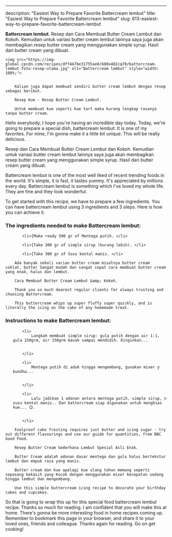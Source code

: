 ---
description: "Easiest Way to Prepare Favorite Battercream lembut"
title: "Easiest Way to Prepare Favorite Battercream lembut"
slug: 613-easiest-way-to-prepare-favorite-battercream-lembut

<p>
	<strong>Battercream lembut</strong>. 
	Resep dan Cara Membuat Butter Cream Lembut dan Kokoh. Kemudian untuk variasi butter cream lembut lainnya saya juga akan membagikan resep butter cream yang menggunakan simple syrup. Hasil dari butter cream yang dibuat.
</p>
<p>
	
	<img src="https://img-global.cpcdn.com/recipes/dff447be31755ae0/680x482cq70/battercream-lembut-foto-resep-utama.jpg" alt="Battercream lembut" style="width: 100%;">
	
	
		Kalian juga dapat membuat sendiri butter cream lembut dengan resep sebagai berikut.
	
		Resep Kue - Resep Butter Cream Lembut.
	
		Untuk membuat kue seperti kue tart maka kurang lengkap rasanya tanpa butter cream.
	
</p>
<p>
	Hello everybody, I hope you're having an incredible day today. Today, we're going to prepare a special dish, battercream lembut. It is one of my favorites. For mine, I'm gonna make it a little bit unique. This will be really delicious.
</p>
	
<p>
	Resep dan Cara Membuat Butter Cream Lembut dan Kokoh. Kemudian untuk variasi butter cream lembut lainnya saya juga akan membagikan resep butter cream yang menggunakan simple syrup. Hasil dari butter cream yang dibuat.
</p>
<p>
	Battercream lembut is one of the most well liked of recent trending foods in the world. It's simple, it is fast, it tastes yummy. It's appreciated by millions every day. Battercream lembut is something which I've loved my whole life. They are fine and they look wonderful.
</p>

<p>
To get started with this recipe, we have to prepare a few ingredients. You can have battercream lembut using 3 ingredients and 3 steps. Here is how you can achieve it.
</p>

<h3>The ingredients needed to make Battercream lembut:</h3>

<ol>
	
		<li>{Make ready 500 gr of Mentega putih. </li>
	
		<li>{Take 300 gr of simple sirup (kurang lebih). </li>
	
		<li>{Take 300 gr of Susu kental manis. </li>
	
</ol>
<p>
	
		Ada banyak sekali varian butter cream misalnya butter cream coklat, butter Sangat mudah dan sangat cepat cara membuat butter cream yang enak, halus dan lembut.
	
		Cara Membuat Butter Cream Lembut &amp; Kokoh.
	
		Thank you so much dearest regular clients for always trusting and choosing Battercream.
	
		This buttercream whips up super fluffy super quickly, and is literally the icing on the cake of any homemade treat.
	
</p>

<h3>Instructions to make Battercream lembut:</h3>

<ol>
	
		<li>
			Langkah membuat simple sirup: gula putih dengan air 1:1, gula 150grm, air 150grm masak sampai mendidih. Dinginkan...
			
			
		</li>
	
		<li>
			Mentega putih di aduk hingga mengembang, gunakan mixer y bundha...
			
			
		</li>
	
		<li>
			Lalu jadikan 1 adonan antara mentega putih, simple sirup, n susu kental manis.. Dan battercream siap digunakan untuk menghias kue... 😊.
			
			
		</li>
	
</ol>

<p>
	
		Foolproof cake frosting requires just butter and icing sugar - try out different flavourings and use our guide for quantities, from BBC Good Food.
	
		Resep Butter Cream Sederhana Lembut Spesial Asli Enak.
	
		Butter Cream adalah adonan dasar mentega dan gula halus bertekstur lembut dan empuk rasa yang manis.
	
		Butter cream dan kue apalagi kue ulang tahun memang seperti sepasang kekasih yang Kocok dengan menggunakan mixer kecepatan sedang hingga lembut dan mengembang.
	
		Use this simple buttercream icing recipe to decorate your birthday cakes and cupcakes.
	
</p>

<p>
	So that is going to wrap this up for this special food battercream lembut recipe. Thanks so much for reading. I am confident that you will make this at home. There's gonna be more interesting food in home recipes coming up. Remember to bookmark this page in your browser, and share it to your loved ones, friends and colleague. Thanks again for reading. Go on get cooking!
</p>
